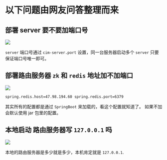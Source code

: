 # 以下问题由网友问答整理而来


## 部署 server 要不要加端口号

![](https://ws2.sinaimg.cn/large/006tNbRwly1fymb41bob6j31g90c9dk6.jpg)

`server` 端口号通过 `cim-server.port` 设置，同一台服务器启动多个 `server` 只要保证端口号唯一即可。

## 部署路由服务器 `zk` 和 `redis` 地址加不加端口

![](https://ws2.sinaimg.cn/large/006tNbRwly1fymb9wgo5hj31g909jjv6.jpg)


```
spring.redis.host=47.98.194.60 spring.redis.port=6379
```

其实所有的配置都是通过 `SpringBoot` 来加载的，看这个配置就知道了。
如果不加会默认使用 jar 包里的配置。


## 本地启动 路由服务器写 `127.0.0.1` 吗

![](https://ws4.sinaimg.cn/large/006tNbRwly1fymbc9lzidj31g908g0xb.jpg)

本地的路由服务器是多少就是多少，本机肯定就是 `127.0.0.1`.
